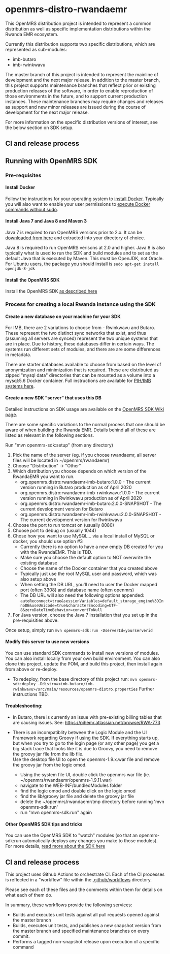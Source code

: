 openmrs-distro-rwandaemr
==========================

This OpenMRS distribution project is intended to represent a common distribution as well as specific implementation
distributions within the Rwanda EMR ecosystem.

Currently this distribution supports two specific distributions, which are represented as sub-modules:
* imb-butaro
* imb-rwinkwavu

The master branch of this project is intended to represent the mainline of development and the next major release.
In addition to the master branch, this project supports maintenance branches that reflect prior or existing production
releases of the software, in order to enable reproduction of those environments in the future, and to support
current production instances.  These maintenance branches may require changes and releases as support and new minor releases
are issued during the course of development for the next major release.

For more information on the specific distribution versions of interest, see the below section on SDK setup.

## CI and release process

## Running with OpenMRS SDK

### Pre-requisites

#### Install Docker

Follow the instructions for your operating system to [install Docker](https://docs.docker.com/engine/install/ubuntu/).
Typically you will also want to enable your user permissions to [execute Docker commands without sudo](https://docs.docker.com/engine/install/linux-postinstall/).

#### Install Java 7 and Java 8 and Maven 3

Java 7 is required to run OpenMRS versions prior to 2.x.  It can be 
[downloaded from here](https://www.oracle.com/java/technologies/javase/javase7-archive-downloads.html) 
and extracted into your directory of choice.

Java 8 is required to run OpenMRS verisons at 2.0 and higher.  Java 8 is also typically what is used to run the SDK 
and build modules and to set as the default Java that is executed by Maven.  This _must_ be OpenJDK, not Oracle.
For Ubuntu users, the package you should install is ```sudo apt-get install openjdk-8-jdk```

#### Install the OpenMRS SDK

Install the OpenMRS SDK [as described here](https://wiki.openmrs.org/display/docs/OpenMRS+SDK#OpenMRSSDK-Installation)

### Process for creating a local Rwanda instance using the SDK

#### Create a new database on your machine for your SDK

For IMB, there are 2 variations to choose from - Rwinkwavu and Butaro.  These represent the two distinct sync networks
that exist, and thus (assuming all servers are synced) represent the two unique systems that are in place.  Due to history,
these databases differ in certain ways.  The systems run different sets of modules, and there are are some differences in 
metadata.

There are starter databases available to choose from based on the level of anonymization and minimization that is required.
These are distributed as zipped "mysql data" directories that can be mounted as a volume into a mysql:5.6 Docker container.
Full instructions are available for [PIH/IMB systems here](https://pihemr.atlassian.net/wiki/x/goCRIQ).

#### Create a new SDK "server" that uses this DB

Detailed instructions on SDK usage are available on the [OpenMRS SDK Wiki page](https://wiki.openmrs.org/display/docs/OpenMRS+SDK). 

There are some specific variations to the normal process that one should be aware of when building the Rwanda EMR.
Details behind all of these are listed as relevant in the following sections.

Run "mvn openmrs-sdk:setup" (from any directory)
1. Pick the name of the server (eg. if you choose rwandaemr, all server files will be located in ~/openmrs/rwandaemr)
2. Choose "Distribution" -> "Other"
3. Which distribution you choose depends on which version of the RwandaEMR you want to run.
   * org.openmrs.distro:rwandaemr-imb-butaro:1.0.0 - The current version running in Butaro production as of April 2020
   * org.openmrs.distro:rwandaemr-imb-rwinkwavu:1.0.0 - The current version running in Rwinkwavu production as of April 2020
   * org.openmrs.distro:rwandaemr-imb-butaro:2.0.0-SNAPSHOT - The current development version for Butaro
   * org.openmrs.distro:rwandaemr-imb-rwinkwavu:2.0.0-SNAPSHOT - The current development version for Rwinkwavu
4. Choose the port to run tomcat on (usually 8080)
5. Choose port to debug on (usually 1044)
6. Chose how you want to use MySQL... via a local install of MySQL or docker, you should use option #3
   * Currently there is no option to have a new empty DB created for you with the RwandaEMR.  This is TBD.
   * Make sure you choose the default option to NOT overwrite the existing database
   * Choose the name of the Docker container that you created above
   * Typically just use the root MySQL user and password, which was also setup above
   * When setting the DB URL, you'll need to user the Docker mapped port (often 3308) and database name (often openmrs)
   * The DB URL will also need the following options appended:
   ```autoReconnect=true&sessionVariables=default_storage_engine%3DInnoDB&useUnicode=true&characterEncoding=UTF-8&zeroDateTimeBehavior=convertToNull```
7. For Java version, choose the Java 7 installation that you set up in the pre-requisities above.

Once setup, simply run ```mvn openmrs-sdk:run -DserverId=yourserverid```

#### Modify this server to use new versions

You can use standard SDK commands to install new versions of modules.
You can also install locally from your own build environment.
You can also clone this project, update the POM, and build this project, then install again from above or re-deploy.
* To redeploy, from the base directory of this project run: ```mvn openmrs-sdk:deploy -Ddistro=<imb-butaro/imb-rwinkwavu>/src/main/resources/openmrs-distro.properties```
Further instructions TBD.

#### Troubleshooting:

* In Butaro, there is currently an issue with pre-existing billing tables that are causing issues.
  See:  https://pihemr.atlassian.net/browse/RWA-773

* There is an incompatiblity between the Logic Module and the UI Framework regarding Groovy if using the SDK. 
  If everything starts up, but when you try to go to the login page (or any other page) you get a big stack trace 
  that looks like it is due to Groovy, you need to remove the groovy jar file from the lib file.  
  Use the desktop file UI to open the openmrs-1.9.x.war file and remove the groovy jar from the logic omod.
   - Using the system file UI, double click the openmrs war file (ie. ~/openmrs/rwandaemr/openmrs-1.9.11.war)
   - navigate to the WEB-INF/bundledModules folder
   - find the logic omod and double click on the logic omod
   - find the lib/groovy jar file and delete the groovy jar file
   - delete the ~/openmrs/rwandaemr/tmp directory before running 'mvn openmrs-sdk:run'
   - run "mvn openmrs-sdk:run" again


#### Other OpenMRS SDK tips and tricks

You can use the OpenMRS SDK to "watch" modules (so that an openmrs-sdk:run automatically deploys any changes you make to those modules).  
For more details, [read more about the SDK here](https://wiki.openmrs.org/display/docs/OpenMRS+SDK#OpenMRSSDK-Installation)

## CI and release process

This project uses Github Actions to orchestrate CI.  Each of the CI processes is reflected in a "workflow" file
within the [.github/workflows](.github/workflows) directory.

Please see each of these files and the comments within them for details on what each of them do.

In summary, these workflows provide the following services:

* Builds and executes unit tests against all pull requests opened against the master branch
* Builds, executes unit tests, and publishes a new snapshot version from the master branch and specified maintenance branches on every commit.
* Performs a tagged non-snapshot release upon execution of a specific command
